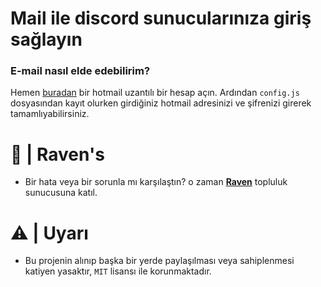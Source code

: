 # Mail ile discord sunucularınıza giriş sağlayın

### E-mail nasıl elde edebilirim?
Hemen [buradan](https://support.microsoft.com/tr-tr/office/hotmail-de-oturum-a%C3%A7ma-c378938b-c0eb-40c1-b99e-338dd9e776a8) bir hotmail uzantılı bir hesap açın.
Ardından `config.js` dosyasından kayıt olurken girdiğiniz hotmail adresinizi ve şifrenizi girerek tamamlıyabilirsiniz.

# 🎉 | Raven's
- Bir hata veya bir sorunla mı karşılaştın? o zaman [**Raven**](https://discord.gg/altyapilar) topluluk sunucusuna katıl.

# ⚠ | Uyarı
- Bu projenin alınıp başka bir yerde paylaşılması veya sahiplenmesi katiyen yasaktır, `MIT` lisansı ile korunmaktadır.
